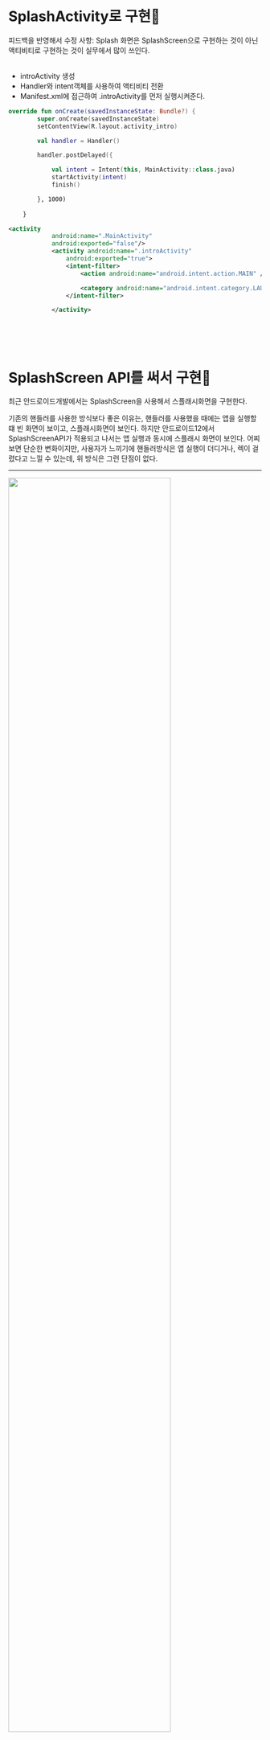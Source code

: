 # SplashActivity로 구현📌

<div>피드백을 반영해서 수정 사항: Splash 화면은 SplashScreen으로 구현하는 것이 아닌 액티비티로 구현하는 것이 실무에서 많이 쓰인다.</div>

</br>

* introActivity 생성
* Handler와 intent객체를 사용하여 액티비티 전환
* Manifest.xml에 접근하여 .introActivity를 먼저 실행시켜준다.

~~~kotlin
override fun onCreate(savedInstanceState: Bundle?) {
        super.onCreate(savedInstanceState)
        setContentView(R.layout.activity_intro)

        val handler = Handler()

        handler.postDelayed({

            val intent = Intent(this, MainActivity::class.java)
            startActivity(intent)
            finish()

        }, 1000)
        
    }
~~~


~~~xml
<activity
            android:name=".MainActivity"
            android:exported="false"/>
            <activity android:name=".introActivity"
                android:exported="true">
                <intent-filter>
                    <action android:name="android.intent.action.MAIN" />

                    <category android:name="android.intent.category.LAUNCHER" />
                </intent-filter>

            </activity>
~~~
</br></br></br>

# SplashScreen API를 써서 구현📌
최근 안드로이드개발에서는 SplashScreen을 사용해서 스플래시화면을 구현한다.

기존의 핸들러를 사용한 방식보다 좋은 이유는, 핸들러를 사용했을 때에는 앱을 실행할떄 빈 화면이 보이고, 스플래시화면이 보인다. 하지만 안드로이드12에서 SplashScreenAPI가 적용되고 나서는
앱 실행과 동시에 스플래시 화면이 보인다. 어찌보면 단순한 변화이지만, 사용자가 느끼기에 핸들러방식은 앱 실행이 더디거나, 렉이 걸렸다고 느낄 수 있는데, 위 방식은 그런 단점이 없다.

---


<img width = "80%" src =  "https://github.com/OhJunYoung21/Running_App/assets/81908471/3f070b52-3cb5-48af-bc7c-dd9854ec7160"/>

<div>구현단계</div>
1.res/values/theme에 들어가서 Theme을 설정해준다.

~~~xml
<style name="Theme.running.Splash" parent="Theme.SplashScreen">
        <item name="windowSplashScreenBackground">@color/material_dynamic_primary90</item>
        <item name="windowSplashScreenAnimatedIcon">@drawable/run</item>
        <item name="windowSplashScreenAnimationDuration">700</item>
        <item name="postSplashScreenTheme">@style/Base.Theme.Running_Beta</item>
    </style>
~~~
2.Manifest.xml에서 MainActivity의 Theme을 Theme.running.Splash로 선언해줍니다.

~~~xml
<activity
            android:name=".MainActivity"
            android:exported="true"
            android:theme="@style/Theme.running.Splash">
            <intent-filter>
                <action android:name="android.intent.action.MAIN" />
                <category android:name="android.intent.category.LAUNCHER" />
            </intent-filter>
        </activity>
~~~

3.onCreate아래에서 스플래시 함수를 초기화시켜줍니다.

~~~kotlin
override fun onCreate(savedInstanceState: Bundle?) {
        installSplashScreen()
        super.onCreate(savedInstanceState)
        setContentView(R.layout.activity_main)
    }
~~~
<div>installSplashScreen()을 해주지 않으면 함수가 없기 때문에 스플래시 화면이 나타나지 않습니다. 어찌보면 당연한 소리인게, 스플래시 화면을 보여주려면 스플래시 함수가 필요한데, 함수가 없으면 당연히 화면을 보여줄 수 없다는 소리이다.</div>

